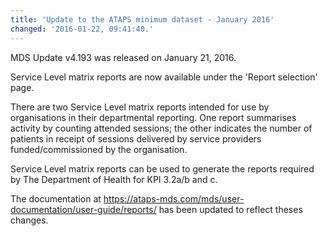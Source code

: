 ```yaml
---
title: 'Update to the ATAPS minimum dataset - January 2016'
changed: '2016-01-22, 09:41:40.'
---
```


<p>MDS Update v4.193 was released on January 21, 2016.</p>
<p>Service Level matrix reports are now available under the 'Report selection' page.</p>
<p>There are two Service Level matrix reports intended for use by organisations in their departmental reporting. One report summarises activity by counting attended sessions; the other indicates the number of patients in receipt of sessions delivered by service providers funded/commissioned by the organisation.</p>
<p>Service Level matrix reports can be used to generate the reports required by The Department of Health for KPI 3.2a/b and c.</p>
<p>The documentation at <a href="../../user-documentation/user-guide/reports/index.html" target="_top">https://ataps-mds.com/mds/user-documentation/user-guide/reports/</a> has been updated to reflect theses changes.</p>  

